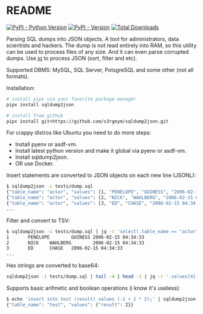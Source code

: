 # README

[![PyPI - Python Version](https://img.shields.io/pypi/pyversions/sqldump2json)]() [![PyPI - Version](https://img.shields.io/pypi/v/sqldump2json)]() [![Total Downloads](https://static.pepy.tech/badge/sqldump2json)]()

Parsing SQL dumps into JSON objects. A tool for administrators, data scientists and hackers. The dump is not read entirely into RAM, so this utility can be used to process files of any size. And it can even parse corrupted dumps. Use [jq](https://github.com/jqlang/jq) to process JSON (sort, filter and etc).

Supported DBMS: MySQL, SQL Server, PotsgreSQL and some other (not all formats).

Installation:

```bash
# install pipx via your favorite package manager
pipx install sqldump2json

# install from github
pipx install git+https://github.com/s3rgeym/sqldump2json.git
```

For crappy distros like Ubuntu you need to do more steps:

* Install pyenv or asdf-vm.
* Install latest python version and make it global via pyenv or asdf-vm.
* Install sqldump2json.
* OR use Docker.

Insert statements are converted to JSON objects on each new line (JSONL):

```bash
$ sqldump2json -i tests/dump.sql
{"table_name": "actor", "values": [1, "PENELOPE", "GUINESS", "2006-02-15 04:34:33"]}
{"table_name": "actor", "values": [2, "NICK", "WAHLBERG", "2006-02-15 04:34:33"]}
{"table_name": "actor", "values": [3, "ED", "CHASE", "2006-02-15 04:34:33"]}
...
```

Filter and convert to TSV:

```bash
$ sqldump2json -i tests/dump.sql | jq -r 'select(.table_name == "actor").values | @tsv'
1       PENELOPE        GUINESS 2006-02-15 04:34:33
2       NICK    WAHLBERG        2006-02-15 04:34:33
3       ED      CHASE   2006-02-15 04:34:33
...
```

Hex strings are converted to base64:

```bash
sqldump2json -i tests/dump.sql | tail -4 | head -1 | jq -r '.values[4]' | base64 -d > image.png
```

Supports basic arifmetic and boolean operations (i know it's useless):

```bash
$ echo 'insert into test (result) values (-2 + 2 * 2);' | sqldump2json
{"table_name": "test", "values": {"result": 2}}
```
